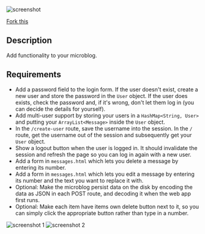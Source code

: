 ![screenshot](https://github.com/oakes/java-assignments/raw/master/4.2-microblog-continued/screenshot.jpg)

[Fork this](https://github.com/NOVA-Uncommon-Coders/Sessions)

## Description

Add functionality to your microblog.

## Requirements

* Add a password field to the login form. If the user doesn't exist, create a new user and store the password in the `User` object. If the user does exists, check the password and, if it's wrong, don't let them log in (you can decide the details for yourself).
* Add multi-user support by storing your users in a `HashMap<String, User>` and putting your `ArrayList<Message>` inside the `User` object.
* In the `/create-user` route, save the username into the session. In the `/` route, get the username out of the session and subsequently get your `User` object.
* Show a logout button when the user is logged in. It should invalidate the session and refresh the page so you can log in again with a new user.
* Add a form in `messages.html` which lets you delete a message by entering its number.
* Add a form in `messages.html` which lets you edit a message by entering its number and the text you want to replace it with.
* Optional: Make the microblog persist data on the disk by encoding the data as JSON in each POST route, and decoding it when the web app first runs.
* Optional: Make each item have items own delete button next to it, so you can simply click the appropriate button rather than type in a number.

![screenshot 1](https://github.com/oakes/java-assignments/raw/master/4.2-microblog-continued/screenshot1.png)
![screenshot 2](https://github.com/oakes/java-assignments/raw/master/4.2-microblog-continued/screenshot2.png)
